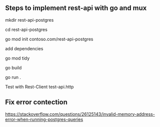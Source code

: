## Steps to implement rest-api with go and mux

mkdir rest-api-postgres

cd rest-api-postgres

go mod init contoso.com/rest-api-postgres

add dependencies

go mod tidy

go build

go run .

Test with Rest-Client test-api.http

## Fix error contection

https://stackoverflow.com/questions/26125143/invalid-memory-address-error-when-running-postgres-queries